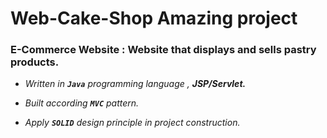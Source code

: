 # Web-Cake-Shop Amazing project

### E-Commerce Website : Website that displays and sells pastry products.

 -    *Written in **`Java`** programming language , **JSP/Servlet.***


 - *Built according **`MVC`** pattern.*

 - *Apply  **`SOLID`** design principle in project construction.*
